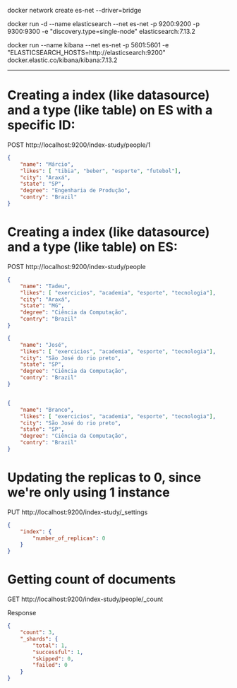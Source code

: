 docker network create es-net --driver=bridge

docker run -d --name elasticsearch --net es-net -p 9200:9200 -p 9300:9300 -e "discovery.type=single-node" elasticsearch:7.13.2

docker run --name kibana --net es-net -p 5601:5601 -e "ELASTICSEARCH_HOSTS=http://elasticsearch:9200" docker.elastic.co/kibana/kibana:7.13.2

---

# Creating a index (like datasource) and a type (like table) on ES with a specific ID:
POST http://localhost:9200/index-study/people/1
```json
{
    "name": "Márcio",
    "likes": [ "tibia", "beber", "esporte", "futebol"],
    "city": "Araxá",
    "state": "SP",
    "degree": "Engenharia de Produção",
    "contry": "Brazil"
}
```

# Creating a index (like datasource) and a type (like table) on ES:

POST http://localhost:9200/index-study/people
```json
{
    "name": "Tadeu",
    "likes": [ "exercicios", "academia", "esporte", "tecnologia"],
    "city": "Araxá",
    "state": "MG",
    "degree": "Ciência da Computação",
    "contry": "Brazil"
}
```
```json
{
    "name": "José",
    "likes": [ "exercicios", "academia", "esporte", "tecnologia"],
    "city": "São José do rio preto",
    "state": "SP",
    "degree": "Ciência da Computação",
    "contry": "Brazil"
}
```

```json

{
    "name": "Branco",
    "likes": [ "exercicios", "academia", "esporte", "tecnologia"],
    "city": "São José do rio preto",
    "state": "SP",
    "degree": "Ciência da Computação",
    "contry": "Brazil"
}
```
# Updating the replicas to 0, since we're only using 1 instance

PUT http://localhost:9200/index-study/_settings
```json
{
    "index": {
        "number_of_replicas": 0
    }
}
```

# Getting count of documents

GET http://localhost:9200/index-study/people/_count

Response
```json
{
    "count": 3,
    "_shards": {
        "total": 1,
        "successful": 1,
        "skipped": 0,
        "failed": 0
    }
}


```